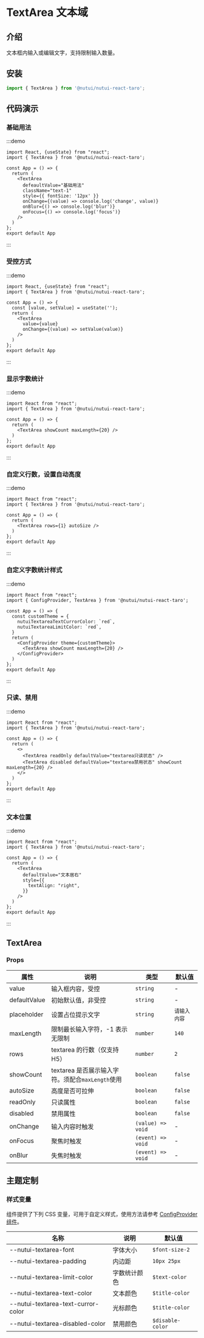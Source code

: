 # TextArea 文本域

## 介绍

文本框内输入或编辑文字，支持限制输入数量。

## 安装

```javascript
import { TextArea } from '@nutui/nutui-react-taro';
```

## 代码演示

### 基础用法

:::demo

```tsx
import React, {useState} from "react";
import { TextArea } from '@nutui/nutui-react-taro';

const App = () => {
  return (
    <TextArea
      defeaultValue="基础用法"
      className="text-1"
      style={{ fontSize: '12px' }}
      onChange={(value) => console.log('change', value)}
      onBlur={() => console.log('blur')}
      onFocus={() => console.log('focus')}
    />
  )
};
export default App
```
:::

### 受控方式

:::demo

```tsx
import React, {useState} from "react";
import { TextArea } from '@nutui/nutui-react-taro';

const App = () => {
  const [value, setValue] = useState('');
  return (
    <TextArea
      value={value}
      onChange={(value) => setValue(value)}
    />
  )
};
export default App
```
:::

### 显示字数统计

:::demo

```tsx
import React from "react";
import { TextArea } from '@nutui/nutui-react-taro';

const App = () => {
  return (
    <TextArea showCount maxLength={20} />
  )
};
export default App
```
:::

### 自定义行数，设置自动高度

:::demo

```tsx
import React from "react";
import { TextArea } from '@nutui/nutui-react-taro';

const App = () => {
  return (
    <TextArea rows={1} autoSize />
  )
};
export default App
```
:::

### 自定义字数统计样式

:::demo

```tsx
import React from "react";
import { ConfigProvider, TextArea } from '@nutui/nutui-react-taro';

const App = () => {
  const customTheme = {
    nutuiTextareaTextCurrorColor: `red`,
    nutuiTextareaLimitColor: `red`,
  }
  return (
    <ConfigProvider theme={customTheme}>
      <TextArea showCount maxLength={20} />
    </ConfigProvider>
  )
};
export default App
```

:::

### 只读、禁用

:::demo

```tsx
import React from "react";
import { TextArea } from '@nutui/nutui-react-taro';

const App = () => {
  return (
    <>
      <TextArea readOnly defaultValue="textarea只读状态" />
      <TextArea disabled defaultValue="textarea禁用状态" showCount maxLength={20} />
    </>
  )
};
export default App
```
:::

### 文本位置

:::demo

```tsx
import React from "react";
import { TextArea } from '@nutui/nutui-react-taro';

const App = () => {
  return (
    <TextArea
      defaultValue="文本居右"
      style={{
        textAlign: "right",
      }}
    />
  )
};
export default App
```
:::

## TextArea

### Props

| 属性         | 说明                                              | 类型           | 默认值         |
| ------------ | ------------------------------------------------- | -------------- | -------------- |
| value        | 输入框内容，受控 | `string` | - |
| defaultValue | 初始默认值，非受控                          | `string`         | -              |
| placeholder  | 设置占位提示文字                                  | `string`         | `请输入内容` |
| maxLength    | 限制最长输入字符，-1 表示无限制                                  | `number` | `140`              |
| rows         | textarea 的行数（仅支持H5）                                   | `number` | `2`            |
| showCount    | textarea 是否展示输入字符。须配合`maxLength`使用 | `boolean`        | `false`        |
| autoSize     | 高度是否可拉伸                                    | `boolean`        | `false`        |
| readOnly     | 只读属性                                          | `boolean`        | `false`        |
| disabled     | 禁用属性                                          | `boolean`        | `false`        |
| onChange     | 输入内容时触发 | `(value) => void`      | - |
| onFocus      | 聚焦时触发     | `(event) => void`      | - |
| onBlur       | 失焦时触发     | `(event) => void`      | - |

## 主题定制

### 样式变量

组件提供了下列 CSS 变量，可用于自定义样式，使用方法请参考 [ConfigProvider 组件](#/zh-CN/component/configprovider)。

| 名称 | 说明 | 默认值 |
| --- | --- | --- |
| --nutui-textarea-font | 字体大小 | `$font-size-2` |
| --nutui-textarea-padding | 内边距 | `10px 25px`|
| --nutui-textarea-limit-color | 字数统计颜色 | `$text-color` |
| --nutui-textarea-text-color | 文本颜色 | `$title-color` |
| --nutui-textarea-text-curror-color  | 光标颜色 | `$title-color`|
| --nutui-textarea-disabled-color | 禁用颜色 | `$disable-color` |
